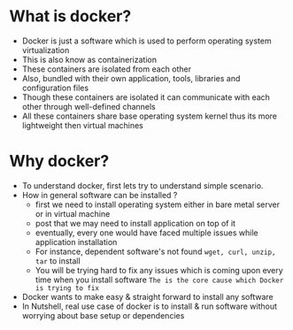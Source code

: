 # What is docker?
*  Docker is just a software which is used to perform operating system virtualization
* This is also know as containerization
* These containers are isolated from each other
* Also, bundled with their own application, tools, libraries and configuration files
* Though these containers are isolated it can communicate with each other through well-defined channels
* All these containers share base operating system kernel thus its more lightweight then virtual machines

# Why docker?
* To understand docker, first lets try to understand simple scenario.
* How in general software can be installed ?
  - first we need to install operating system either in bare metal server or in virtual machine
  - post that we may need to install application on top of it
  - eventually, every one would have faced multiple issues while application installation
  - For instance, dependent software's not found `wget, curl, unzip, tar` to install
  - You will be trying hard to fix any issues which is coming upon every time when you install software
`The is the core cause which Docker is trying to fix`
* Docker wants to make easy & straight forward to install any software
* In Nutshell, real use case of docker is to install & run software without worrying about base setup or dependencies